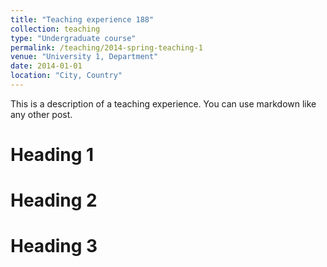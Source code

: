 ```yaml
---
title: "Teaching experience 188"
collection: teaching
type: "Undergraduate course"
permalink: /teaching/2014-spring-teaching-1
venue: "University 1, Department"
date: 2014-01-01
location: "City, Country"
---
```


This is a description of a teaching experience. You can use markdown like any other post.

Heading 1
======

Heading 2
======

Heading 3
======

<!-- ---
title: "International Migration and Remittances,"
collection: publications
type: "in_edit"
permalink: /publications_in_edit/2-International-Migration-and-Remittances
# venue: "University 1, Department"
date: 2017
# location: "City, Country"
---

“International Migration and Remittances,” in James D. Wright, ed., International Encyclopedia of the Social & Behavioral Sciences, 2nd edition, Vol. 12, Oxford: Elsevier, 2015, pp. 519–524.  Pre-publication version is [link](http://sites.lsa.umich.edu/deanyang/wp-content/uploads/sites/205/2015/04/yang-international-migration-and-remittances-iesbs-2013-1101.pdf "HERE") -->
